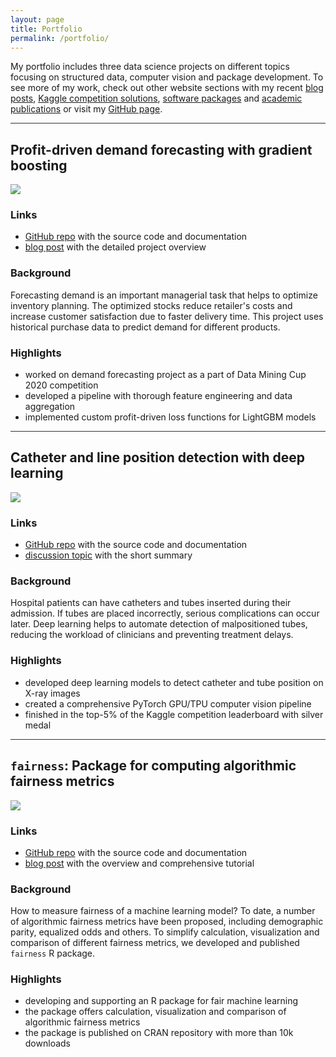```yaml
---
layout: page
title: Portfolio
permalink: /portfolio/
---
```


My portfolio includes three data science projects on different topics focusing on structured data, computer vision and package development. To see more of my work, check out other website sections with my recent [blog posts](https://kozodoi.me), [Kaggle competition solutions](https://kozodoi.me/kaggle/), [software packages](https://kozodoi.me/packages/) and [academic publications](https://kozodoi.me/publications/) or visit my [GitHub page](https://github.com/kozodoi).

<hr style="height:1px;border-width:0;color:rgb(50,50,50);background-color:rgb(50,50,50)">

## Profit-driven demand forecasting with gradient boosting

![](https://kozodoi.me/images/copied_from_nb/images/fig_custom_loss.png)

### Links
- [GitHub repo](https://github.com/kozodoi/DMC_2020) with the source code and documentation
- [blog post](https://kozodoi.me/python/time%20series/demand%20forecasting/competitions/2020/07/27/demand-forecasting.html) with the detailed project overview

### Background
Forecasting demand is an important managerial task that helps to optimize inventory planning. The optimized stocks reduce retailer's costs and increase customer satisfaction due to faster delivery time. This project uses historical purchase data to predict demand for different products.

### Highlights
- worked on demand forecasting project as a part of Data Mining Cup 2020 competition
- developed a pipeline with thorough feature engineering and data aggregation
- implemented custom profit-driven loss functions for LightGBM models


<hr style="height:1px;border-width:0;color:rgb(50,50,50);background-color:rgb(50,50,50)">

## Catheter and line position detection with deep learning

![](https://camo.githubusercontent.com/3f09d23c36717d8fd0b82df60cc636cb146f022b2cbf7306db39721e9ed08acf/68747470733a2f2f692e706f7374696d672e63632f74543662334b474e2f787261792d73616d706c652e706e67)

### Links
- [GitHub repo](https://github.com/kozodoi/Kaggle_RANZCR_Challenge) with the source code and documentation
- [discussion topic](https://www.kaggle.com/c/ranzcr-clip-catheter-line-classification/discussion/226664) with the short summary

### Background
Hospital patients can have catheters and tubes inserted during their admission. If tubes are placed incorrectly, serious complications can occur later. Deep learning helps to automate detection of malpositioned tubes, reducing the workload of clinicians and preventing treatment delays.

### Highlights
- developed deep learning models to detect catheter and tube position on X-ray images
- created a comprehensive PyTorch GPU/TPU computer vision pipeline
- finished in the top-5% of the Kaggle competition leaderboard with silver medal


<hr style="height:1px;border-width:0;color:rgb(50,50,50);background-color:rgb(50,50,50)">

## `fairness`: Package for computing algorithmic fairness metrics

![](https://kozodoi.me/images/copied_from_nb/images/fair_cover.png)

### Links
- [GitHub repo](https://github.com/kozodoi/fairness) with the source code and documentation
- [blog post](https://kozodoi.me/r/fairness/packages/2020/05/01/fairness-tutorial.html) with the overview and comprehensive tutorial

### Background
How to measure fairness of a machine learning model? To date, a number of algorithmic fairness metrics have been proposed, including demographic parity, equalized odds and others. To simplify calculation, visualization and comparison of different fairness metrics, we developed and published `fairness` R package.

### Highlights
- developing and supporting an R package for fair machine learning
- the package offers calculation, visualization and comparison of algorithmic fairness metrics
- the package is published on CRAN repository with more than 10k downloads

